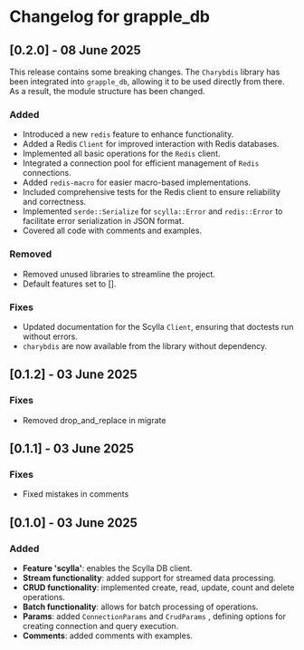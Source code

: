 # Changelog for grapple_db

## [0.2.0] - 08 June 2025

This release contains some breaking changes. The `Charybdis` library has been integrated into `grapple_db`, allowing it to be used directly from there. As a result, the module structure has been changed.

### Added

- Introduced a new `redis` feature to enhance functionality.
- Added a Redis `Client` for improved interaction with Redis databases.
- Implemented all basic operations for the `Redis` client.
- Integrated a connection pool for efficient management of `Redis` connections.
- Added `redis-macro` for easier macro-based implementations.
- Included comprehensive tests for the Redis client to ensure reliability and correctness.
- Implemented `serde::Serialize` for `scylla::Error` and `redis::Error` to facilitate error serialization in JSON format.
- Covered all code with comments and examples.

### Removed

- Removed unused libraries to streamline the project.
- Default features set to [].

### Fixes

- Updated documentation for the Scylla `Client`, ensuring that doctests run without errors.
- `charybdis` are now available from the library without dependency.

## [0.1.2] - 03 June 2025

### Fixes

- Removed drop_and_replace in migrate

## [0.1.1] - 03 June 2025

### Fixes

- Fixed mistakes in comments

## [0.1.0] - 03 June 2025

### Added

- **Feature 'scylla'**: enables the Scylla DB client.
- **Stream functionality**: added support for streamed data processing.
- **CRUD functionality**: implemented create, read, update, count and delete operations.
- **Batch functionality**: allows for batch processing of operations.
- **Params**: added `ConnectionParams` and `CrudParams` , defining options for creating connection and query execution.
- **Comments**: added comments with examples.
